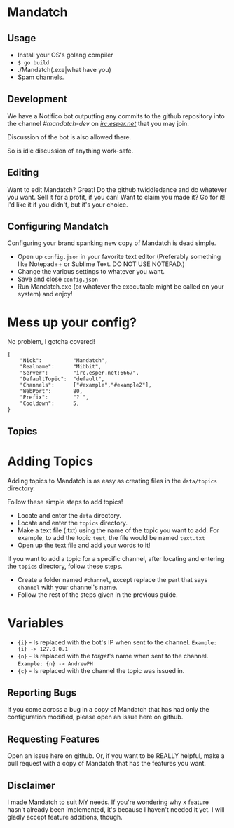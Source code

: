 Mandatch
========
Usage
-----

* Install your OS's golang compiler
* `$ go build`
* ./Mandatch(.exe|what have you)
* Spam channels.

Development
-----------

We have a Notifico bot outputting any commits to the github repository into the channel _#mandatch-dev_ on _[irc.esper.net](irc://irc.esper.net:6667/mandatch-dev "irc:// link to our channel")_ that you may join.

Discussion of the bot is also allowed there.

So is idle discussion of anything work-safe.

Editing
-------

Want to edit Mandatch? Great! Do the github twiddledance and do whatever you want. Sell it for a profit, if you can! Want to claim you made it? Go for it! I'd like it if you didn't, but it's your choice.


Configuring Mandatch
--------------------

Configuring your brand spanking new copy of Mandatch is dead simple.

* Open up `config.json` in your favorite text editor (Preferably something like Notepad++ or Sublime Text. DO NOT USE NOTEPAD.)
* Change the various settings to whatever you want.
* Save and close `config.json`
* Run Mandatch.exe (or whatever the executable might be called on your system) and enjoy!

# Mess up your config? #

No problem, I gotcha covered!

```
{
	"Nick": 		 "Mandatch",
	"Realname":	 	 "Mibbit",
	"Server": 		 "irc.esper.net:6667",
	"DefaultTopic":  "default",
	"Channels": 	 ["#example","#example2"],
	"WebPort": 		 80,
	"Prefix":		 "? ",
	"Cooldown": 	 5,
}
```


Topics
------

# Adding Topics #

Adding topics to Mandatch is as easy as creating files in the `data/topics` directory.

Follow these simple steps to add topics!
* Locate and enter the `data` directory.
* Locate and enter the `topics` directory.
* Make a text file (.txt) using the name of the topic you want to add. For example, to add the topic `test`, the file would be named `text.txt`
* Open up the text file and add your words to it!

If you want to add a topic for a specific channel, after locating and entering the `topics` directory, follow these steps.
* Create a folder named `#channel`, except replace the part that says `channel` with your channel's name.
* Follow the rest of the steps given in the previous guide.

# Variables #

* `{i}` - Is replaced with the bot's IP when sent to the channel. `Example: {i} -> 127.0.0.1`
* `{n}` - Is replaced with the _target_'s name when sent to the channel. `Example: {n} -> AndrewPH`
* `{c}` - Is replaced with the channel the topic was issued in.


Reporting Bugs
--------------

If you come across a bug in a copy of Mandatch that has had only the configuration modified, please open an issue here on github.

Requesting Features
-------------------

Open an issue here on github. Or, if you want to be REALLY helpful, make a pull request with a copy of Mandatch that has the features you want.

Disclaimer
----------

I made Mandatch to suit MY needs. If you're wondering why x feature hasn't already been implemented, it's because I haven't needed it yet. I will gladly accept feature additions, though.